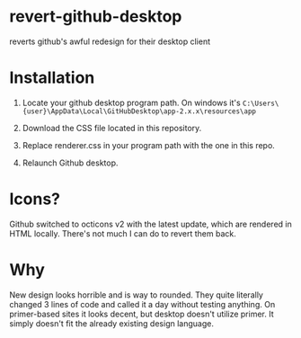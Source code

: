 # revert-github-desktop
reverts github's awful redesign for their desktop client

# Installation

1. Locate your github desktop program path. On windows it's
`C:\Users\{user}\AppData\Local\GitHubDesktop\app-2.x.x\resources\app`

2. Download the CSS file located in this repository.
3. Replace renderer.css in your program path with the one in this repo.
4. Relaunch Github desktop.

# Icons?

Github switched to octicons v2 with the latest update, which are rendered in HTML locally. There's not much I can do to revert them back.

# Why

New design looks horrible and is way to rounded. They quite literally changed 3 lines of code and called it a day without testing anything. On primer-based sites it looks decent, but desktop doesn't utilize primer. It simply doesn't fit the already existing design language.
